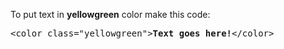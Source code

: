To put text in <b>yellowgreen</b> color make this code:
<pre>&lt;color class="yellowgreen"&gt;<b>Text goes here!</b>&lt;/color&gt;</pre>

